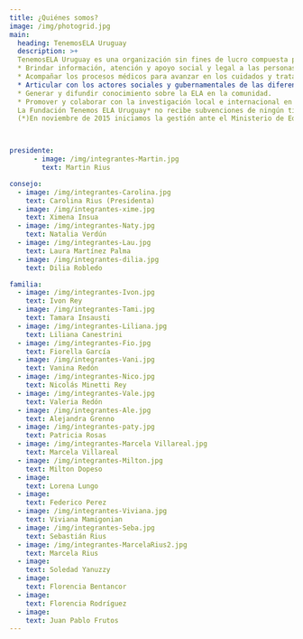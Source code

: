 ```yaml
---
title: ¿Quiénes somos?
image: /img/photogrid.jpg
main:
  heading: TenemosELA Uruguay
  description: >+
  TenemosELA Uruguay es una organización sin fines de lucro compuesta por personas afectadas con Esclerosis Lateral Amiotrófica, familiares y amigos. La misión principal es la de mejorar la calidad de vida tanto del afectado como de su familia y cuidadores. Para ello los objetivos y actividades incluyen	
  * Brindar información, atención y apoyo social y legal a las personas afectadas, sus familias y cuidadores.
  * Acompañar los procesos médicos para avanzar en los cuidados y tratamientos multidisciplinarios; así como promover la capacitación permanente.
  * Articular con los actores sociales y gubernamentales de las diferentes áreas temáticas que abarca la ELA: Salud, Cuidados Paliativos y Discapacidad.
  * Generar y difundir conocimiento sobre la ELA en la comunidad.
  * Promover y colaborar con la investigación local e internacional en ELA.  
  La Fundación Tenemos ELA Uruguay* no recibe subvenciones de ningún tipo por lo cual se financia exclusivamente a través de donaciones.
  (*)En noviembre de 2015 iniciamos la gestión ante el Ministerio de Educación y Cultura (MEC) para configurar el estatuto de fundación.  Trámite 394/15



presidente:
      - image: /img/integrantes-Martin.jpg
        text: Martin Rius

consejo:
  - image: /img/integrantes-Carolina.jpg
    text: Carolina Rius (Presidenta)
  - image: /img/integrantes-xime.jpg
    text: Ximena Insua
  - image: /img/integrantes-Naty.jpg
    text: Natalia Verdún
  - image: /img/integrantes-Lau.jpg
    text: Laura Martínez Palma
  - image: /img/integrantes-dilia.jpg
    text: Dilia Robledo

familia:
  - image: /img/integrantes-Ivon.jpg
    text: Ivon Rey
  - image: /img/integrantes-Tami.jpg
    text: Tamara Insausti
  - image: /img/integrantes-Liliana.jpg
    text: Liliana Canestrini
  - image: /img/integrantes-Fio.jpg
    text: Fiorella García
  - image: /img/integrantes-Vani.jpg
    text: Vanina Redón
  - image: /img/integrantes-Nico.jpg
    text: Nicolás Minetti Rey
  - image: /img/integrantes-Vale.jpg
    text: Valeria Redón
  - image: /img/integrantes-Ale.jpg
    text: Alejandra Grenno
  - image: /img/integrantes-paty.jpg
    text: Patricia Rosas
  - image: /img/integrantes-Marcela Villareal.jpg
    text: Marcela Villareal
  - image: /img/integrantes-Milton.jpg
    text: Milton Dopeso
  - image:
    text: Lorena Lungo
  - image:
    text: Federico Perez
  - image: /img/integrantes-Viviana.jpg
    text: Viviana Mamigonian
  - image: /img/integrantes-Seba.jpg
    text: Sebastián Rius
  - image: /img/integrantes-MarcelaRius2.jpg
    text: Marcela Rius
  - image:
    text: Soledad Yanuzzy
  - image:
    text: Florencia Bentancor
  - image:
    text: Florencia Rodríguez
  - image:
    text: Juan Pablo Frutos
---
```

